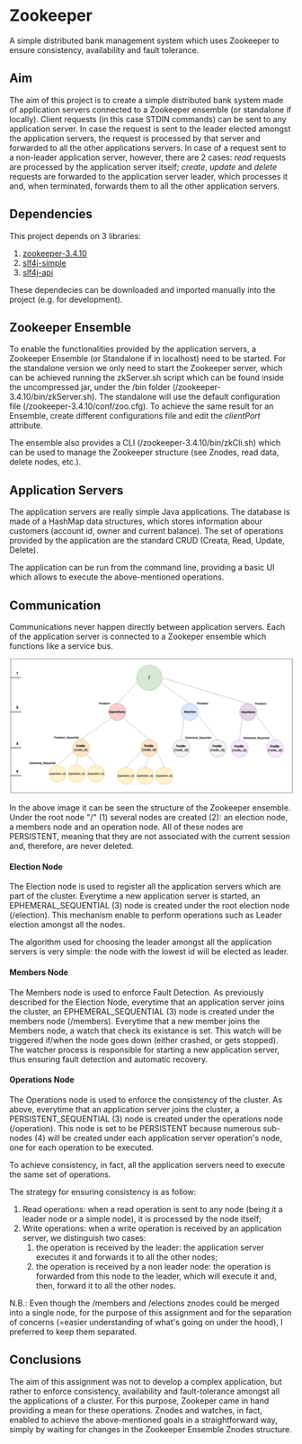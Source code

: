 # Zookeeper
A simple distributed bank management system which uses Zookeeper to ensure consistency, availability and fault tolerance.

## Aim

The aim of this project is to create a simple distributed bank system made of application servers connected to a Zookeeper ensemble (or standalone if locally). Client requests (in this case STDIN commands) can be sent to any application server. In case the request is sent to the leader elected amongst the application servers, the request is processed by that server and forwarded to all the other applications servers. In case of a request sent to a non-leader application server, however, there are 2 cases: *_read_* requests are processed by the application server itself; *_create_*, *_update_* and *_delete_* requests are forwarded to the application server leader, which processes it and, when terminated, forwards them to all the other application servers.

## Dependencies

This project depends on 3 libraries:
1. [zookeeper-3.4.10](https://repo1.maven.org/maven2/org/apache/zookeeper/zookeeper/3.4.10/zookeeper-3.4.10.jar)
2. [slf4j-simple](https://mvnrepository.com/artifact/org.slf4j/slf4j-simple/1.7.25)
3. [slf4j-api](https://mvnrepository.com/artifact/org.slf4j/slf4j-api/1.7.25)

These dependecies can be downloaded and imported manually into the project (e.g. for development).

## Zookeeper Ensemble

To enable the functionalities provided by the application servers, a Zookeeper Ensemble (or Standalone if in localhost) need to be started. For the standalone version we only need to start the Zookeeper server, which can be achieved running the zkServer.sh script which can be found inside the uncompressed jar, under the /bin folder (/zookeeper-3.4.10/bin/zkServer.sh). The standalone will use the default configuration file (/zookeeper-3.4.10/conf/zoo.cfg). To achieve the same result for an Ensemble, create different configurations file and edit the *clientPort* attribute.

The ensemble also provides a CLI (/zookeeper-3.4.10/bin/zkCli.sh) which can be used to manage the Zookeeper structure (see Znodes, read data, delete nodes, etc.).

## Application Servers

The application servers are really simple Java applications. The database is made of a HashMap data structures, which stores information abour customers (account id, owner and current balance). The set of operations provided by the application are the standard CRUD (Creata, Read, Update, Delete).

The application can be run from the command line, providing a basic UI which allows to execute the above-mentioned operations.

## Communication

Communications never happen directly between application servers. Each of the application server is connected to a Zookeper ensemble which functions like a service bus.

![Zookeeper Ensemble](images/znodes.png?raw=true)

In the above image it can be seen the structure of the Zookeeper ensemble. Under the root node "/" (1) several nodes are created (2): an election node, a members node and an operation node. All of these nodes are PERSISTENT, meaning that they are not associated with the current session and, therefore, are never deleted.

#### Election Node

The Election node is used to register all the application servers which are part of the cluster. Everytime a new application server is started, an EPHEMERAL_SEQUENTIAL (3) node is created under the root election node (/election). This mechanism enable to perform operations such as Leader election amongst all the nodes.

The algorithm used for choosing the leader amongst all the application servers is very simple: the node with the lowest id will be elected as leader.

#### Members Node

The Members node is used to enforce Fault Detection. As previously described for the Election Node, everytime that an application server joins the cluster, an EPHEMERAL_SEQUENTIAL (3) node is created under the members node (/members). Everytime that a new member joins the Members node, a watch that check its existance is set. This watch will be triggered if/when the node goes down (either crashed, or gets stopped). The watcher process is responsible for starting a new application server, thus ensuring fault detection and automatic recovery.

#### Operations Node

The Operations node is used to enforce the consistency of the cluster. As above, everytime that an application server joins the cluster, a PERSISTENT_SEQUENTIAL (3) node is created under the operations node (/operation). This node is set to be PERSISTENT because numerous sub-nodes (4) will be created under each application server operation's node, one for each operation to be executed.

To achieve consistency, in fact, all the application servers need to execute the same set of operations.

The strategy for ensuring consistency is as follow:
1. Read operations: when a read operation is sent to any node (being it a leader node or a simple node), it is processed by the node itself;
2. Write operations: when a write operation is received by an application server, we distinguish two cases:
   1. the operation is received by the leader: the application server executes it and forwards it to all the other nodes;
   2. the operation is received by a non leader node: the operation is forwarded from this node to the leader, which will execute it and, then, forward it to all the other nodes.

N.B.: Even though the /members and /elections znodes could be merged into a single node, for the purpose of this assignment and for the separation of concerns (=easier understanding of what's going on under the hood), I preferred to keep them separated.

## Conclusions

The aim of this assignment was not to develop a complex application, but rather to enforce consistency, availability and fault-tolerance amongst all the applications of a cluster. For this purpose, Zookeper came in hand providing a mean for these operations. Znodes and watches, in fact, enabled to achieve the above-mentioned goals in a straightforward way, simply by waiting for changes in the Zookeeper Ensemble Znodes structure.
